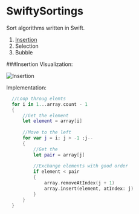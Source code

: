 # SwiftySortings
Sort algorithms written in Swift. 

1. [Insertion](###Insertion)
2. Selection
3. Bubble

###Insertion
Visualization:



![Insertion](https://upload.wikimedia.org/wikipedia/commons/0/0f/Insertion-sort-example-300px.gif)




Implementation:


```swift
  //Loop throug elemts
  for i in 1...array.count - 1
  {
      //Get the element
      let element = array[i]
      
      //Move to the left
      for var j = i; j > -1 ;j--
      {
          //Get the
          let pair = array[j]
          
          //Exchange elements with good order
          if element < pair
          {
              array.removeAtIndex(j + 1)
              array.insert(element, atIndex: j)
          }
      }
  }
```


